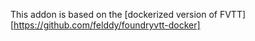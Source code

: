 This addon is based on the [dockerized version of FVTT][https://github.com/felddy/foundryvtt-docker] 
